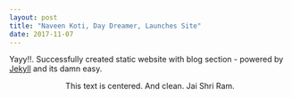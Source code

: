 ```yaml
---
layout: post
title: "Naveen Koti, Day Dreamer, Launches Site"
date: 2017-11-07
---
```


Yayy!!. Successfully created static website with blog section - powered by [Jekyll](http://jekyllrb.com) and its damn easy.
<center>This text is centered.  And clean.  Jai Shri Ram.</center>
